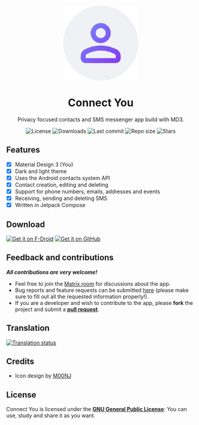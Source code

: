 <!-- ---------- Header ---------- -->
<div align="center">
  <img width="200" height="200"src="fastlane/metadata/android/en-US/images/icon.png">
  <h1>Connect You</h1>
<p>Privacy focused contacts and SMS messenger app build with MD3.</p>

<!-- ---------- Badges ---------- -->
  <div align="center">
    <img alt="License" src="https://img.shields.io/github/license/you-apps/ConnectYou?color=c3e7ff&style=flat-square">
    <img alt="Downloads" src="https://img.shields.io/github/downloads/you-apps/ConnectYou/total.svg?color=c3e7ff&style=flat-square">
    <img alt="Last commit" src="https://img.shields.io/github/last-commit/you-apps/ConnectYou?color=c3e7ff&style=flat-square">
    <img alt="Repo size" src="https://img.shields.io/github/repo-size/you-apps/ConnectYou?color=c3e7ff&style=flat-square">
    <img alt="Stars" src="https://img.shields.io/github/stars/you-apps/ConnectYou?color=c3e7ff&style=flat-square">
    <br>
</div>
</div>

<!-- ---------- Description ---------- -->
## Features

- [x] Material Design 3 (You)
- [x] Dark and light theme
- [X] Uses the Android contacts system API
- [X] Contact creation, editing and deleting
- [X] Support for phone numbers, emails, addresses and events
- [X] Receiving, sending and deleting SMS
- [X] Written in Jetpack Compose 

<!-- ---------- Download ---------- -->
## Download

[<img src="https://fdroid.gitlab.io/artwork/badge/get-it-on.png" alt="Get it on F-Droid" height="80">](https://f-droid.org/packages/com.bnyro.contacts/)
[<img src="ghbadge.png" alt="Get it on GitHub" height="80">](https://github.com/you-apps/connectyou/releases)

<!-- ---------- Contribution ---------- -->
## Feedback and contributions
***All contributions are very welcome!***

* Feel free to join the [Matrix room](https://matrix.to/#/#you-apps:matrix.org) for discussions about the app.
* Bug reports and feature requests can be submitted [here](https://github.com/you-apps/ConnectYou/issues) (please make sure to fill out all the requested information properly!).
* If you are a developer and wish to contribute to the app, please **fork** the project and submit a [**pull request**](https://help.github.com/articles/about-pull-requests/).

## Translation
<a href="https://hosted.weblate.org/projects/you-apps/connect-you/">
<img src="https://hosted.weblate.org/widgets/you-apps/-/connect-you/287x66-grey.png" alt="Translation status" />
</a>

## Credits
* Icon design by [M00NJ](https://github.com/M00NJ)

## License

Connect You is licensed under the [**GNU General Public License**](https://www.gnu.org/licenses/gpl.html): You can use, study and share it as you want.
